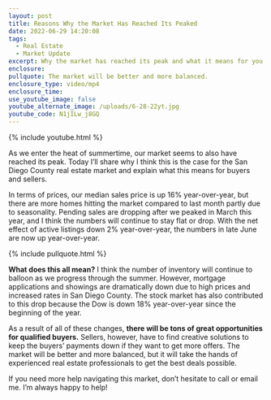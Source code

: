 ```yaml
---
layout: post
title: Reasons Why the Market Has Reached Its Peaked
date: 2022-06-29 14:20:08
tags:
  - Real Estate
  - Market Update
excerpt: Why the market has reached its peak and what it means for you.
enclosure:
pullquote: The market will be better and more balanced.
enclosure_type: video/mp4
enclosure_time:
use_youtube_image: false
youtube_alternate_image: /uploads/6-28-22yt.jpg
youtube_code: N1jILw_j8GQ
---
```

{% include youtube.html %}

As we enter the heat of summertime, our market seems to also have reached its peak. Today I’ll share why I think this is the case for the San Diego County real estate market and explain what this means for buyers and sellers.

In terms of prices, our median sales price is up 16% year-over-year, but there are more homes hitting the market compared to last month partly due to seasonality. Pending sales are dropping after we peaked in March this year, and I think the numbers will continue to stay flat or drop. With the net effect of active listings down 2% year-over-year, the numbers in late June are now up year-over-year.

{% include pullquote.html %}

**What does this all mean?** I think the number of inventory will continue to balloon as we progress through the summer. However, mortgage applications and showings are dramatically down due to high prices and increased rates in San Diego County. The stock market has also contributed to this drop because the Dow is down 18% year-over-year since the beginning of the year.

As a result of all of these changes, **there will be tons of great opportunities for qualified buyers.** Sellers, however, have to find creative solutions to keep the buyers’ payments down if they want to get more offers. The market will be better and more balanced, but it will take the hands of experienced real estate professionals to get the best deals possible.

If you need more help navigating this market, don’t hesitate to call or email me. I’m always happy to help\!
